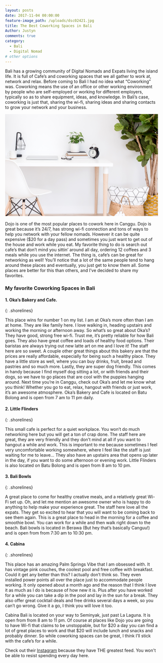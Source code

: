 ```yaml
---
layout: posts
date: 2017-11-04 00:00:00
feature-image_path: /uploads/dsc02421.jpg
title: The Best Coworking Spaces in Bali
Author: Justyn
comments: true
category:
  - Bali
  - Digital Nomad
# other options
---
```


Bali has a growing community of Digital Nomads and Expats living the island life. It is full of Cafe’s and coworking spaces that we all gather to work at, network and relax. Before coming to Bali I had no idea what “Coworking” was. Coworking means the use of an office or other working environment by people who are self-employed or working for different employers, typically so as to share equipment, ideas, and knowledge. In Bali’s case, coworking is just that, sharing the wi-fi, sharing ideas and sharing contacts to grow your network and your business.

![A laptop setup in a home from hautestock images](/uploads/versions/coworking---x----3600-2400x---.jpg)

Dojo is one of the most popular places to cowork here in Canggu. Dojo is great because it’s 24/7, has strong wi-fi connection and tons of ways to help you network with your fellow nomads. However it can be quite expensive ($20 for a day pass) and sometimes you just want to get out of the house and work while you eat. My favorite thing to do is search out cafe’s that don’t mind you sittin’ around all day, ordering 12 coffees and 3 meals while you use the internet. The thing is, cafe’s can be great for networking as well! You’ll notice that a lot of the same people tend to hang around these places and eventually, you just get to know them all. Some places are better for this than others, and I’ve decided to share my favorites.

### My favorite Coworking Spaces in Bali

#### 1. Oka’s Bakery and Cafe.
{: .shorelines}

This place wins for number 1 on my list. I am at Oka’s more often than I am at home. They are like family here. I love walking in, heading upstairs and working the morning or afternoon away. So what’s so great about Oka’s? They have good, strong free wi-fi. Trust me, it’s pretty reliable for how Bali goes. They also have great coffee and loads of healthy food options. Their baristas are always trying out new latte art on me and I love it! The staff here are so sweet. A couple other great things about this bakery are that the prices are really affordable, especially for being such a healthy place. They have a little store as well, where you can buy drinks, fruit, bread and pastries and so much more. Lastly, they are super dog friendly. This comes in handy because I find myself dog sitting a lot, or with friends and their dogs, so we have to go places that are cool with the puppies hanging around. Next time you’re in Canggu, check out Oka’s and let me know what you think! Whether you go to eat, relax, hangout with friends or just work, it’s an awesome atmosphere. Oka’s Bakery and Cafe is located on Batu Bolong and is open from 7 am to 11 pm daily.

#### 2. Little Flinders
{: .shorelines}

This small cafe is perfect for a quiet workplace. You won’t do much networking here but you will get a ton of crap done. The staff here are great, they are very friendly and they don’t mind at all if you want to hangout a while and work. This is important to me because sometimes I feel very uncomfortable working somewhere, where I feel like the staff is just waiting for me to leave… They also have an upstairs area that opens up later in the day, if you want to do some afternoon or evening work. Little Flinders is also located on Batu Bolong and is open from 8 am to 10 pm.

#### 3. Bali Bowls
{: .shorelines}

A great place to come for healthy creative meals, and a relatively great Wi-Fi set up. Oh, and let me mention an awesome owner who is happy to do anything to help make your experience great. The staff here love all the expats. They get so excited to hear that you will want to be coming back to see them again. This is a great place to head in the morning for a coffee and smoothie bowl. You can work for a while and then walk right down to the beach. Bali bowls is located in Berawa (But hey that’s basically Canguu!) and is open from from 7:30 am to 10:30 pm.

#### 4. Cabina
{: .shorelines}

This place has an amazing Palm Springs Vibe that I am obsessed with. It has vintage pink couches, the coolest pool and free coffee with breakfast. Could it get any better than this? I actually don’t think so. They even installed power points all over the place just to accommodate people working. It only opened about a month ago and the reason that I think I love it as much as I do is because of how new it is. Plus after you have worked for a while you can take a dip in the pool and lay in the sun for a break. They also offer great cocktail deals and free drinks several days a week, so you can’t go wrong. Give it a go, I think you will love it too.

Cabina Bali is located on your way to Seminyak, just past La Laguna. It is open from from 8 am to 11 pm. Of course at places like Dojo you are going to have Wi-fi that claims to be unstoppable, but for $20 a day you can find a lot of great places to work and that $20 will include lunch and snacks and probably dinner. So while coworking spaces can be great, I think I’ll stick with the cafe’s for a while.

Check out their [ Instagram](https://www.instagram.com/cabinabali/) because they have THE greatest feed. You won't be able to resist spending every day here.
